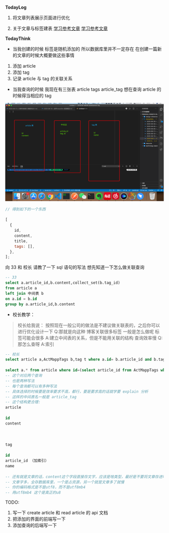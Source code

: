**TodayLog**

1. 将文章列表展示页面进行优化

2. 关于文章与标签建表
   [学习参考文章](https://blog.csdn.net/yoloyy/article/details/61195570)
   [学习参考文章](https://www.cnblogs.com/my_life/articles/5950415.html)

**TodayThink**

- 当我创建的时候
  标签是随机添加的 所以数据库里并不一定存在
  在创建一篇新的文章的时候大概要做这些事情

1. 添加 article
2. 添加 tag
3. 记录 article 与 tag 的关联关系

- 当我查询的时候
  我现在有三张表 article tags article_tag
  想在查询 article 的时候得当相应的 tag

![文章与标签关联关系提问](../resource/image/文章与标签关联关系提问.png)

```js
// 得到如下的一个东西

[
  {
    id,
    content,
    title,
    tags: [],
  },
];
```

向 33 和 校长 请教了一下 sql 语句的写法 想先知道一下怎么做关联查询

```sql
-- 33
select a.article_id,b.content,collect_set(b.tag_id)
from article a
left join 中间表 b
on a.id = b.id
group by a.article_id,b.content
```


- 校长教学：

> 校长给我说：
> 按照现在一般公司的做法是不建议做关联表的，之后你可以进行优化设计一下
> Q:那就是向这种 博客关联很多标签 一般是怎么做呢 标签可能会很多
> A:建立中间表的关系，但是不能用关联的结构 查询效率慢
> Q:那怎么查呀
> A:索引

```sql
-- 校长
select article a,ActMappTags b,tag t where a.id= b.article_id and b.tag_id = t.id and (自己制定一个查询条件，如：a.id=5)

select a.* from article where id=(select article_id from ActMappTags where tag_id =?)
-- 这个对应两个查询
-- 也是两种写法
-- 每个查询都可以有多种写法
-- 具体选择的时候要是效率要求不高，都行，要是要求高的话就学要 explain 分析
-- 这样的中间表名一般是 article_tag
-- 这个结构更合理:
article

id
content



tag

id
article_id （加索引）
name

-- 还有就是文章的话，content这个字段直接存文字，应该是啥类型，最好是不要将文章存进啊数据库
-- 文章字多，全存数据库里，一个是占资源，另一个就是文章多了就慢
-- 你的编码格式是不是utf8，而不是utf8mb4
-- 用utf8mb4 这个是真正的u8
```

TODO:

1. 写一下 create article 和 read article 的 api 文档
2. 把添加的界面的前端写一下
3. 添加查询的后端写一下
